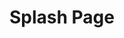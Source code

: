 ---
ee_id: '44'
site: '1'
type: '2'
url: 2008-021-splash-page
title: Splash Page
year: '2008'
display_year: '2008'
medium: Website Flash Splash Page
dims:
pitch: "​Splash page done for my website."
ps: This is an actual “splash page” I made for this site, which after being up for
  only a few days drove my web traffic down to almost zero,…probably my proudest and
  stupidest web moment at the same time. If I was as hard-core as I pretend I am,
  this would still be my index.html.
live_url:
related:
youtube:
related_code:
imgs: 2008_021_Splash_Page_Still_Database_IH.jpg
subheading:
download:
add_credit:
commission:
layout: things-i-made
---